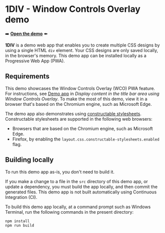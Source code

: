 # 1DIV - Window Controls Overlay demo
<!--
tab-title: 1DIV -- 1DIV - Window Controls Overlay demo
top-of-page title: 1DIV
-->

➡️ **[Open the demo](https://microsoftedge.github.io/Demos/1DIV/dist/)** ⬅️

**1DIV** is a demo web app that enables you to create multiple CSS designs by using a single HTML `div` element. Your CSS designs are only saved locally, in the browser's memory. This demo app can be installed locally as a Progressive Web App (PWA).


<!-- ====================================================================== -->
## Requirements

This demo showcases the Window Controls Overlay (WCO) PWA feature.  For instructions, see [Demo app](https://learn.microsoft.com/microsoft-edge/progressive-web-apps/how-to/window-controls-overlay#demo-app) in _Display content in the title bar area using Window Controls Overlay_.  To make the most of this demo, view it in a browser that's based on the Chromium engine, such as Microsoft Edge.

The demo app also demonstrates using [constructable stylesheets](https://developers.google.com/web/updates/2019/02/constructable-stylesheets).  Constructable stylesheets are supported in the following web browsers:
* Browsers that are based on the Chromium engine, such as Microsoft Edge.
* Firefox, by enabling the `layout.css.constructable-stylesheets.enabled` flag.


<!-- ====================================================================== -->
## Building locally

To run this demo app as-is, you don't need to build it.

If you make a change to a file in the `src` directory of this demo app, or update a dependency, you must build the app locally, and then commit the generated files.  This demo app is not built automatically using Continuous Integration (CI).

To build this demo app locally, at a command prompt such as Windows Terminal, run the following commands in the present directory:

```shell
npm install
npm run build
```
